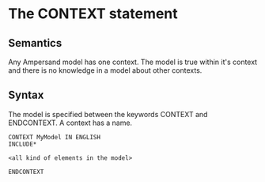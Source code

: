 # The CONTEXT statement

## Semantics
Any Ampersand model has one context. 
The model is true within it's context and there is no knowledge in a model about other contexts.

## Syntax
The model is specified between the keywords CONTEXT and ENDCONTEXT. A context has a name. 

```
CONTEXT MyModel IN ENGLISH
INCLUDE*

<all kind of elements in the model>

ENDCONTEXT
```

